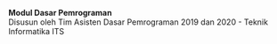 **Modul Dasar Pemrograman**\
Disusun oleh Tim Asisten Dasar Pemrograman 2019 dan 2020 - Teknik Informatika ITS